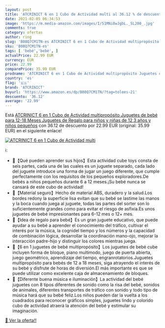 ```yaml
---
layout: post
title: 'ATCRINICT 6 en 1 Cubo de Actividad multi al 36.12 % de descuento'
date: 2021-02-05 06:34:53
image: 'https://m.media-amazon.com/images/I/51MNi0wJgbL._SL200_.jpg'
comments: true
category: ofertas
author: ring
slug: 'B08Q7CM1TN-es ATCRINICT 6 en 1 Cubo de Actividad multipropósito Juguetes...'
sku: 'B08Q7CM1TN-es'
tags: [ 'bebé','bebé', ]
actualPrice: 22.99 EUR
currency: EUR
price: 22.99
comparePrice: 35.99 EUR
prodname: 'ATCRINICT 6 en 1 Cubo de Actividad multipropósito Juguetes de bebé para 12-18 Meses Juguetes de Regalo para niños y niñas de 12 3 años y niños pequeños'
country: 'es'
flag: '🇪🇸'
brand: 'ATCRINICT'
buyurl: 'https://www.amazon.es/dp/B08Q7CM1TN/?tag=tolees-21'
descuento: '36.12'
average: '22.99'
---
```


Está [ATCRINICT 6 en 1 Cubo de Actividad multipropósito Juguetes de bebé para 12-18 Meses Juguetes de Regalo para niños y niñas de 12 3 años y niños pequeños](https://www.amazon.es/dp/B08Q7CM1TN/?tag=tolees-21) con 36.12 de descuento por 22.99 EUR (original: 35.99 EUR) en el siguiente enlace!

[![ATCRINICT 6 en 1 Cubo de Actividad multi](https://m.media-amazon.com/images/I/51MNi0wJgbL._SL200_.jpg)](https://www.amazon.es/dp/B08Q7CM1TN/?tag=tolees-21)

ℹ️:

- 🎇【Qué pueden aprender sus hijos】Esta actividad cube toys consta de seis partes, cada una de las cuales es un juguete separado, cada lado del juguete introduce una forma de jugar un juego diferente, que cumple perfectamente con los requisitos de los pequeños exploradores.De bebés a niños pequeños durante 6 a 12 meses.¡Su bebé nunca se cansará de este cubo de actividad!
- 🎇【Material seguro】Hecho de material ABS, duradero y la salud.Los bordes redony la superficie lisa evitan que su bebé se lastime las manos y la boca cuando juega al juguete, todas las partes del sorter son lo suficientemente grandes como para evitar el riesgo de asfixia.Es unos juguetes de bebé impresionantes para 6-12 mes o 12+ mes.
- 🎇【Idea de regalo para bebé】Es un gran juguete educativo, que puede ayudar a su bebé a aprender el conocimiento del tráfico, cultivar el interés por la música, la cognidel tiempo y los números y la capacidad de combinación lógica, desarrollar la coordinación mano-ojo, mejorar la interacción padre-hijo y distinguir los colores mientras juega.
- 🎇【6 en 1 juguetes de bebé multipropósito】Los juguetes de bebé cube incluyen forma de bloque, piano multimodo, juego de puerta abierta, juego geométrico, aprendizaje del tiempo, engranrotatorios.Juguetes multipropósito para bebés de 12 a 18 meses, siga atrayendo el interés de su bebé y disfrute de horas de diversión.El más importante es que se puede utilizar como excelente caja de almacenamiento de bloques.
- 🎇【Diferente buena música e iluminación】La actividad del bebé juguetes con 8 tipos diferentes de sonido como la risa del bebé, sonidos de animales, diferentes transportes de tráfico con sonido y todo tipo de música hará que su bebé feliz.Los niños pueden dar la vuelta a los cuadrados para reconocer gráficos simples, juguetes lindo y colorido cubo de actividad atraerá la atención del bebé y estimular su imaginación.

[🛒 Ver la oferta!!](https://www.amazon.es/dp/B08Q7CM1TN/?tag=tolees-21)
